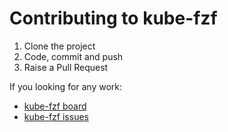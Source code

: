 # Contributing to kube-fzf

1. Clone the project
2. Code, commit and push
3. Raise a Pull Request

If you looking for any work:

- [kube-fzf board](https://github.com/thecasualcoder/kube-fzf/projects/1)
- [kube-fzf issues](https://github.com/thecasualcoder/kube-fzf/issues)
